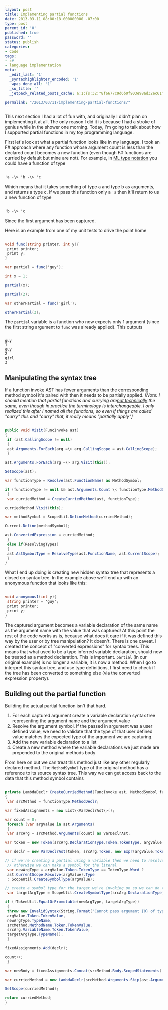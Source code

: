 ```yaml
---
layout: post
title: Implementing partial functions
date: 2013-03-11 08:00:18.000000000 -07:00
type: post
parent_id: '0'
published: true
password: ''
status: publish
categories:
- Code
tags:
- c#
- language implementation
meta:
  _edit_last: '1'
  _syntaxhighlighter_encoded: '1'
  _wpas_done_all: '1'
  _su_title: ''
  _jetpack_related_posts_cache: a:1:{s:32:"8f6677c9d6b0f903e98ad32ec61f8deb";a:2:{s:7:"expires";i:1559795293;s:7:"payload";a:3:{i:0;a:1:{s:2:"id";i:3565;}i:1;a:1:{s:2:"id";i:4028;}i:2;a:1:{s:2:"id";i:2020;}}}}

permalink: "/2013/03/11/implementing-partial-functions/"
---
```

This next section I had a lot of fun with, and originally I didn't plan on implementing it at all. The only reason I did it is because I had a stroke of genius while in the shower one morning. Today, I'm going to talk about how I supported partial functions in my toy programming language.

First let's look at what a partial function looks like in my language. I took an F# approach where any function whose argument count is less than the declared count becomes a new function (even though F# functions are curried by default but mine are not). For example, in [ML type notation](http://en.wikibooks.org/wiki/Standard_ML_Programming/Types) you could have a function of type

```fsharp
  
'a -\> 'b -\> 'c  

```

Which means that it takes something of type a and type b as arguments, and returns a type c. If we pass this function only a `'a` then it'll return to us a new function of type

```fsharp
  
'b -\> 'c  

```

Since the first argument has been captured.

Here is an example from one of my unit tests to drive the point home

```csharp
  
void func(string printer, int y){  
 print printer;  
 print y;  
}

var partial = func('guy');

int x = 1;

partial(x);

partial(2);

var otherPartial = func('girl');

otherPartial(3);  

```

The `partial` variable is a function who now expects only 1 argument (since the first string argument to `func` was already applied). This outputs

```
  
guy  
1  
guy  
2  
girl  
3  

```

## Manipulating the syntax tree

If a function invoke AST has fewer arguments than the corresponding method symbol it's paired with then it needs to be partially applied. _[Note: I should mention that partial functions and currying are[not technically](http://stackoverflow.com/a/10443057/310196) the same, even though in practice the terminology is interchangeable. I only realized this after I named all the functions, so even if things are called "curry" this and "curry" that, it really means "partially apply"]_

```csharp
  
public void Visit(FuncInvoke ast)  
{  
 if (ast.CallingScope != null)  
 {  
 ast.Arguments.ForEach(arg =\> arg.CallingScope = ast.CallingScope);  
 }

ast.Arguments.ForEach(arg =\> arg.Visit(this));

SetScope(ast);

var functionType = Resolve(ast.FunctionName) as MethodSymbol;

if (functionType != null && ast.Arguments.Count \< functionType.MethodDeclr.Arguments.Count)  
 {  
 var curriedMethod = CreateCurriedMethod(ast, functionType);

curriedMethod.Visit(this);

var methodSymbol = ScopeUtil.DefineMethod(curriedMethod);

Current.Define(methodSymbol);

ast.ConvertedExpression = curriedMethod;  
 }  
 else if(ResolvingTypes)  
 {  
 ast.AstSymbolType = ResolveType(ast.FunctionName, ast.CurrentScope);  
 }  
}  

```

What I end up doing is creating new hidden syntax tree that represents a closed on syntax tree. In the example above we'll end up with an anonymous function that looks like this:

```csharp
  
void anonymous1(int y){  
 string printer = 'guy';  
 print printer;  
 print y;  
}  

```

The captured argument becomes a variable declaration of the same name as the argument name with the value that was captured! At this point the rest of the code works as is, because what does it care if it was defined this way by the user or by tree manipulation? It doesn't. There is one caveat. I created the concept of "converted expressions" for syntax trees. This means that what used to be a type inferred variable declaration, should now be treated as a method declaration. This is important. `partial` (in our original example) is no longer a variable, it is now a method. When I go to interpret this syntax tree, and use type definitions, I first need to check if the tree has been converted to something else (via the converted expression property).

## Building out the partial function

Building the actual partial function isn't that hard.

1. For each captured argument create a variable declaration syntax tree representing the argument name and the argument value
2. Resolve the argument symbol. If the passed in argument was a user defined value, we need to validate that the type of that user defined value matches the expected type of the argument we are capturing. 
3. Add the new variable declaration to a list
4. Create a new method where the variable declarations we just made are prepended to the original methods body

From here on out we can treat this method just like any other regularly declared method. The `MethodSymbol` type of the original method has a reference to its source syntax tree. This way we can get access back to the data that this method symbol contains

```csharp
  
private LambdaDeclr CreateCurriedMethod(FuncInvoke ast, MethodSymbol functionType)  
{  
 var srcMethod = functionType.MethodDeclr;

var fixedAssignments = new List\<VarDeclrAst\>();

var count = 0;  
 foreach (var argValue in ast.Arguments)  
 {  
 var srcArg = srcMethod.Arguments[count] as VarDeclrAst;

var token = new Token(srcArg.DeclarationType.Token.TokenType, argValue.Token.TokenValue);

var declr = new VarDeclrAst(token, srcArg.Token, new Expr(argValue.Token));

// if we're creating a partial using a variable then we need to resolve the variable type  
 // otherwise we can make a symbol for the literal  
 var newArgType = argValue.Token.TokenType == TokenType.Word ?  
 ast.CurrentScope.Resolve(argValue).Type  
 : ScopeUtil.CreateSymbolType(argValue);

// create a symbol type for the target we're invoking on so we can do type checking  
 var targetArgType = ScopeUtil.CreateSymbolType(srcArg.DeclarationType);

if (!TokenUtil.EqualOrPromotable(newArgType, targetArgType))  
 {  
 throw new InvalidSyntax(String.Format("Cannot pass argument {0} of type {1} to partial function {2} as argument {3} of type {4}",  
 argValue.Token.TokenValue,  
 newArgType.TypeName,  
 srcMethod.MethodName.Token.TokenValue,  
 srcArg.VariableName.Token.TokenValue,  
 targetArgType.TypeName));  
 }

fixedAssignments.Add(declr);

count++;  
 }

var newBody = fixedAssignments.Concat(srcMethod.Body.ScopedStatements).ToList();

var curriedMethod = new LambdaDeclr(srcMethod.Arguments.Skip(ast.Arguments.Count).ToList(), new ScopeDeclr(newBody));

SetScope(curriedMethod);

return curriedMethod;  
}  

```

